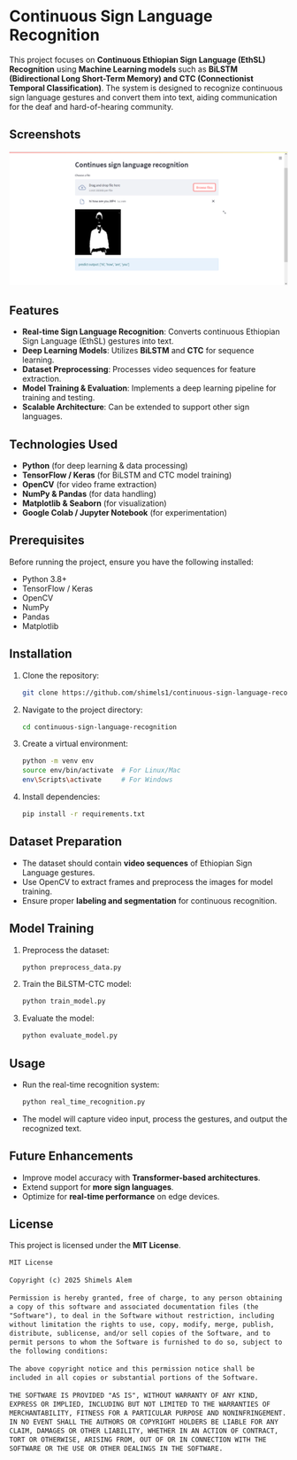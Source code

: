 
# Continuous Sign Language Recognition

This project focuses on **Continuous Ethiopian Sign Language (EthSL) Recognition** using **Machine Learning models** such as **BiLSTM (Bidirectional Long Short-Term Memory) and CTC (Connectionist Temporal Classification)**. The system is designed to recognize continuous sign language gestures and convert them into text, aiding communication for the deaf and hard-of-hearing community.

## Screenshots


![ScreenShot](https://github.com/shimels1/continuous-sign-language-recognition/blob/main/screenshot/SLR_dashboard.PNG)

## Features

- **Real-time Sign Language Recognition**: Converts continuous Ethiopian Sign Language (EthSL) gestures into text.
- **Deep Learning Models**: Utilizes **BiLSTM** and **CTC** for sequence learning.
- **Dataset Preprocessing**: Processes video sequences for feature extraction.
- **Model Training & Evaluation**: Implements a deep learning pipeline for training and testing.
- **Scalable Architecture**: Can be extended to support other sign languages.

## Technologies Used

- **Python** (for deep learning & data processing)
- **TensorFlow / Keras** (for BiLSTM and CTC model training)
- **OpenCV** (for video frame extraction)
- **NumPy & Pandas** (for data handling)
- **Matplotlib & Seaborn** (for visualization)
- **Google Colab / Jupyter Notebook** (for experimentation)

## Prerequisites

Before running the project, ensure you have the following installed:

- Python 3.8+
- TensorFlow / Keras
- OpenCV
- NumPy
- Pandas
- Matplotlib

## Installation

1. Clone the repository:

   ```bash
   git clone https://github.com/shimels1/continuous-sign-language-recognition.git
   ```

2. Navigate to the project directory:

   ```bash
   cd continuous-sign-language-recognition
   ```

3. Create a virtual environment:

   ```bash
   python -m venv env
   source env/bin/activate  # For Linux/Mac
   env\Scripts\activate     # For Windows
   ```

4. Install dependencies:

   ```bash
   pip install -r requirements.txt
   ```

## Dataset Preparation

- The dataset should contain **video sequences** of Ethiopian Sign Language gestures.
- Use OpenCV to extract frames and preprocess the images for model training.
- Ensure proper **labeling and segmentation** for continuous recognition.

## Model Training

1. Preprocess the dataset:

   ```bash
   python preprocess_data.py
   ```

2. Train the BiLSTM-CTC model:

   ```bash
   python train_model.py
   ```

3. Evaluate the model:

   ```bash
   python evaluate_model.py
   ```

## Usage

- Run the real-time recognition system:

   ```bash
   python real_time_recognition.py
   ```

- The model will capture video input, process the gestures, and output the recognized text.


## Future Enhancements

- Improve model accuracy with **Transformer-based architectures**.
- Extend support for **more sign languages**.
- Optimize for **real-time performance** on edge devices.

## License

This project is licensed under the **MIT License**.

```
MIT License

Copyright (c) 2025 Shimels Alem

Permission is hereby granted, free of charge, to any person obtaining a copy of this software and associated documentation files (the "Software"), to deal in the Software without restriction, including without limitation the rights to use, copy, modify, merge, publish, distribute, sublicense, and/or sell copies of the Software, and to permit persons to whom the Software is furnished to do so, subject to the following conditions:

The above copyright notice and this permission notice shall be included in all copies or substantial portions of the Software.

THE SOFTWARE IS PROVIDED "AS IS", WITHOUT WARRANTY OF ANY KIND, EXPRESS OR IMPLIED, INCLUDING BUT NOT LIMITED TO THE WARRANTIES OF MERCHANTABILITY, FITNESS FOR A PARTICULAR PURPOSE AND NONINFRINGEMENT. IN NO EVENT SHALL THE AUTHORS OR COPYRIGHT HOLDERS BE LIABLE FOR ANY CLAIM, DAMAGES OR OTHER LIABILITY, WHETHER IN AN ACTION OF CONTRACT, TORT OR OTHERWISE, ARISING FROM, OUT OF OR IN CONNECTION WITH THE SOFTWARE OR THE USE OR OTHER DEALINGS IN THE SOFTWARE.
```




